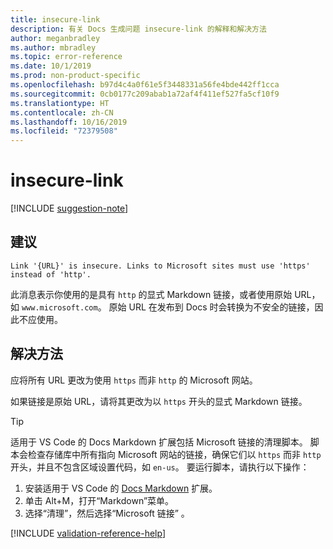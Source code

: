 ```yaml
---
title: insecure-link
description: 有关 Docs 生成问题 insecure-link 的解释和解决方法
author: meganbradley
ms.author: mbradley
ms.topic: error-reference
ms.date: 10/1/2019
ms.prod: non-product-specific
ms.openlocfilehash: b97d4c4a0f61e5f3448331a56fe4bde442ff1cca
ms.sourcegitcommit: 0cb0177c209abab1a72af4f411ef527fa5cf10f9
ms.translationtype: HT
ms.contentlocale: zh-CN
ms.lasthandoff: 10/16/2019
ms.locfileid: "72379508"
---
```

# <a name="insecure-link"></a>insecure-link

[!INCLUDE [suggestion-note](includes/suggestion-note.md)]

## <a name="suggestion"></a>建议

`Link '{URL}' is insecure. Links to Microsoft sites must use 'https' instead of 'http'.`

此消息表示你使用的是具有 `http` 的显式 Markdown 链接，或者使用原始 URL，如 `www.microsoft.com`。 原始 URL 在发布到 Docs 时会转换为不安全的链接，因此不应使用。

## <a name="resolution"></a>解决方法

应将所有 URL 更改为使用 `https` 而非 `http` 的 Microsoft 网站。

如果链接是原始 URL，请将其更改为以 `https` 开头的显式 Markdown 链接。

> [!TIP]
> 适用于 VS Code 的 Docs Markdown 扩展包括 Microsoft 链接的清理脚本。 脚本会检查存储库中所有指向 Microsoft 网站的链接，确保它们以 `https` 而非 `http` 开头，并且不包含区域设置代码，如 `en-us`。 要运行脚本，请执行以下操作：
>
> 1. 安装适用于 VS Code 的 [Docs Markdown](https://marketplace.visualstudio.com/items?itemName=docsmsft.docs-markdown) 扩展。
> 1. 单击 Alt+M，打开“Markdown”菜单。
> 1. 选择“清理”，然后选择“Microsoft 链接”   。

<!--make sure to add this file to your includes folder and verify the path-->
[!INCLUDE [validation-reference-help](includes/validation-reference-help.md)]
